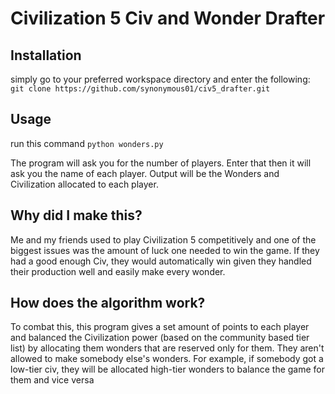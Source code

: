 # Civilization 5 Civ and Wonder Drafter

## Installation
simply go to your preferred workspace directory and enter the following:
```git clone https://github.com/synonymous01/civ5_drafter.git```

## Usage
run this command
```python wonders.py```

The program will ask you for the number of players. Enter that then it will ask you the name of each player. Output will be the Wonders and Civilization allocated to each player.

## Why did I make this?
Me and my friends used to play Civilization 5 competitively and one of the biggest issues was the amount of luck one needed to win the game. If they had a good enough Civ, they would automatically win given they handled their production well and easily make every wonder.

## How does the algorithm work?
To combat this, this program gives a set amount of points to each player and balanced the Civilization power (based on the community based tier list) by allocating them wonders that are reserved only for them. They aren't allowed to make somebody else's wonders.
For example, if somebody got a low-tier civ, they will be allocated high-tier wonders to balance the game for them and vice versa
